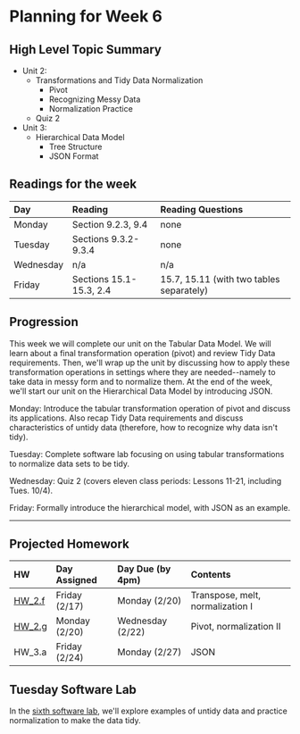 # Planning for Week 6

## High Level Topic Summary

  - Unit 2:
    - Transformations and Tidy Data Normalization
        - Pivot
        - Recognizing Messy Data
        - Normalization Practice
    - Quiz 2
  - Unit 3:
    - Hierarchical Data Model
        - Tree Structure
        - JSON Format

## Readings for the week

Day        | Reading      | Reading Questions
:--------- |:-------------|:----------------------------------
Monday     | Section 9.2.3, 9.4 | none
Tuesday    | Sections 9.3.2-9.3.4  | none
Wednesday  | n/a  | n/a
Friday     | Sections 15.1-15.3, 2.4 | 15.7, 15.11 (with two tables separately)

## Progression

This week we will complete our unit on the Tabular Data Model.  We will learn about a final transformation operation (pivot) and review Tidy Data requirements.  Then, we'll wrap up the unit by discussing how to apply these transformation operations in settings where they are needed--namely to take data in messy form and to normalize them.  At the end of the week, we'll start our unit on the Hierarchical Data Model by introducing JSON.

Monday: Introduce the tabular transformation operation of pivot and discuss its applications.  Also recap Tidy Data requirements and discuss characteristics of untidy data (therefore, how to recognize why data isn't tidy).

Tuesday: Complete software lab focusing on using tabular transformations to normalize data sets to be tidy.  

Wednesday: Quiz 2 (covers eleven class periods: Lessons 11-21, including Tues. 10/4).

Friday: Formally introduce the hierarchical model, with JSON as an example.

---

## Projected Homework

HW | Day Assigned  | Day Due (by 4pm) | Contents
:--|:--------|:--------|:------------
[HW_2.f](../hw/HW_2.f/README.md) | Friday (2/17) | Monday (2/20) | Transpose, melt, normalization I
[HW_2.g](../hw/HW_2.g/README.md) | Monday (2/20) | Wednesday (2/22) | Pivot, normalization II
HW_3.a | Friday (2/24) | Monday (2/27) | JSON

## Tuesday Software Lab

In the [sixth software lab](../sw_lab/lab_06/README.md), we'll explore examples of untidy data and practice normalization to make the data tidy.